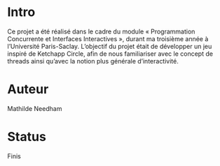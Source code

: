 # Intro
Ce projet a été réalisé dans le cadre du module « Programmation Concurrente et Interfaces Interactives », durant ma troisième année à l’Université Paris-Saclay.
L’objectif du projet était de développer un jeu inspiré de Ketchapp Circle, afin de nous familiariser avec le concept de threads ainsi qu’avec la notion plus générale d’interactivité.

# Auteur
Mathilde Needham

# Status
Finis
